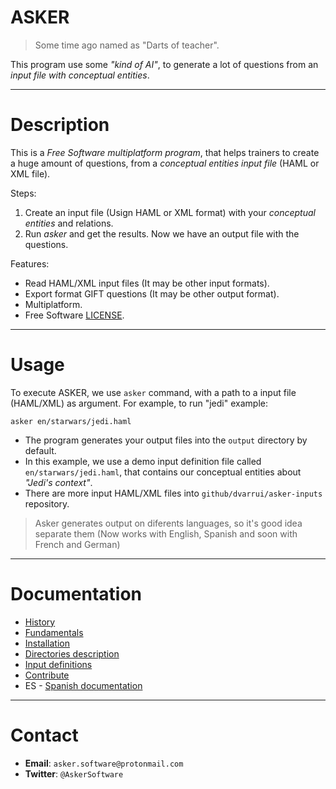 # ASKER

> Some time ago named as "Darts of teacher".

This program use some _"kind of AI"_, to generate a lot of questions from
an _input file with conceptual entities_.

---

# Description

This is a _Free Software multiplatform program_, that helps trainers
to create a huge amount of questions, from a _conceptual entities input file_ (HAML or XML file).

Steps:

1. Create an input file (Usign HAML or XML format) with your _conceptual entities_ and relations.
1. Run _asker_ and get the results. Now we have an output file with the questions.

Features:
* Read HAML/XML input files (It may be other input formats).
* Export format GIFT questions (It may be other output format).
* Multiplatform.
* Free Software [LICENSE](LICENSE).

---

# Usage

To execute ASKER, we use `asker` command, with a path to a input file (HAML/XML) as argument. For example, to run "jedi" example:

```
asker en/starwars/jedi.haml
```

* The program generates your output files into the `output` directory by default.
* In this example, we use a demo input definition file called `en/starwars/jedi.haml`, that contains our conceptual entities about _"Jedi's context"_.
* There are more input HAML/XML files into `github/dvarrui/asker-inputs`  repository.

> Asker generates output on diferents languages, so it's good idea separate them (Now works with English, Spanish and soon with French and German)

---

# Documentation

* [History](./docs/en/history.md)
* [Fundamentals](./doc/en/fundamentals.md)
* [Installation](./docs/en/installation.md)
* [Directories description](./docs/en/dirtree.md)
* [Input definitions](./docs/en/inputs.md)
* [Contribute](./docs/en/contribute.md)
* ES - [Spanish documentation](./docs/es/README.md)

---

# Contact

* **Email**: `asker.software@protonmail.com`
* **Twitter**: `@AskerSoftware`
